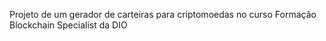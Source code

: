 Projeto de um gerador de carteiras para criptomoedas no curso Formação Blockchain Specialist da DIO
